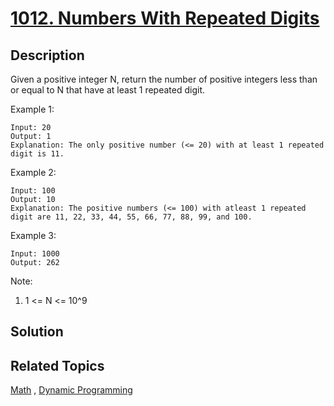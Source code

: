 # [1012. Numbers With Repeated Digits](https://leetcode.com/problems/numbers-with-repeated-digits)

## Description

Given a positive integer N, return the number of positive integers less than or equal to N that have at least 1 repeated digit.

Example 1:

```
Input: 20
Output: 1
Explanation: The only positive number (<= 20) with at least 1 repeated digit is 11.
```

Example 2:

```
Input: 100
Output: 10
Explanation: The positive numbers (<= 100) with atleast 1 repeated digit are 11, 22, 33, 44, 55, 66, 77, 88, 99, and 100.
```

Example 3:

```
Input: 1000
Output: 262
```

Note:

1. 1 <= N <= 10^9

## Solution

## Related Topics

[Math](https://leetcode.com/tag/math/) , [Dynamic Programming](https://leetcode.com/tag/dynamic-programming/) 
